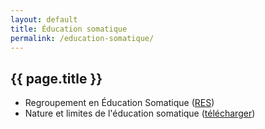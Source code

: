 ```yaml
---
layout: default
title: Éducation somatique
permalink: /education-somatique/
---
```


## {{ page.title }}

* Regroupement en Éducation Somatique ([RES](http://www.education-somatique.ca/))
* Nature et limites de l'éducation somatique ([télécharger](http://www.education-somatique.ca/edusom/natureetlimites/natureetlimites.pdf))
